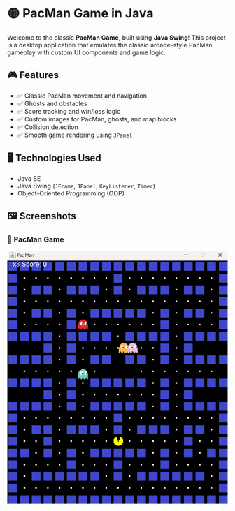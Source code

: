 # 🟡 PacMan Game in Java

Welcome to the classic **PacMan Game**, built using **Java Swing**! This project is a desktop application that emulates the classic arcade-style PacMan gameplay with custom UI components and game logic.

## 🎮 Features

- ✅ Classic PacMan movement and navigation
- ✅ Ghosts and obstacles
- ✅ Score tracking and win/loss logic
- ✅ Custom images for PacMan, ghosts, and map blocks
- ✅ Collision detection
- ✅ Smooth game rendering using `JPanel`

## 🖥️ Technologies Used

- Java SE
- Java Swing (`JFrame`, `JPanel`, `KeyListener`, `Timer`)
- Object-Oriented Programming (OOP)

## 🖼️ Screenshots

### 📝 PacMan Game
![image alt](https://github.com/HarshitKr3005/Java---PacMan_Game/blob/0206dd55bc667963e64e009be899da977b7ba4a4/PacMan%20Image.png)
